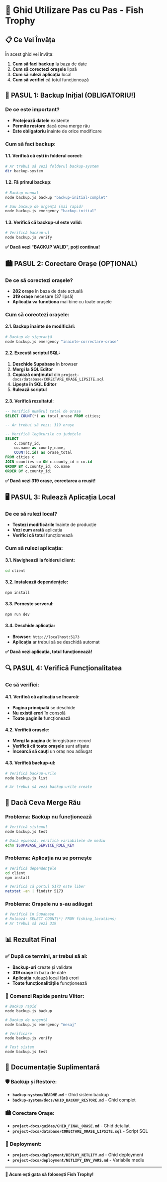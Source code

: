 # 🎯 Ghid Utilizare Pas cu Pas - Fish Trophy

## 📋 Ce Vei Învăța

În acest ghid vei învăța:
1. **Cum să faci backup** la baza de date
2. **Cum să corectezi orașele** lipsă
3. **Cum să rulezi aplicația** local
4. **Cum să verifici** că totul funcționează

## 🚀 PASUL 1: Backup Inițial (OBLIGATORIU!)

### De ce este important?
- **Protejează datele** existente
- **Permite restore** dacă ceva merge rău
- **Este obligatoriu** înainte de orice modificare

### Cum să faci backup:

#### 1.1. Verifică că ești în folderul corect:
```bash
# Ar trebui să vezi folderul backup-system
dir backup-system
```

#### 1.2. Fă primul backup:
```bash
# Backup manual
node backup.js backup "backup-initial-complet"

# Sau backup de urgență (mai rapid)
node backup.js emergency "backup-initial"
```

#### 1.3. Verifică că backup-ul este valid:
```bash
# Verifică backup-ul
node backup.js verify
```

**✅ Dacă vezi "BACKUP VALID", poți continua!**

## 🏙️ PASUL 2: Corectare Orașe (OPȚIONAL)

### De ce să corectezi orașele?
- **282 orașe** în baza de date actuală
- **319 orașe** necesare (37 lipsă)
- **Aplicația va funcționa** mai bine cu toate orașele

### Cum să corectezi orașele:

#### 2.1. Backup înainte de modificări:
```bash
# Backup de siguranță
node backup.js emergency "inainte-correctare-orase"
```

#### 2.2. Execută scriptul SQL:
1. **Deschide Supabase** în browser
2. **Mergi la SQL Editor**
3. **Copiază conținutul** din `project-docs/database/CORECTARE_ORASE_LIPSITE.sql`
4. **Lipește în SQL Editor**
5. **Rulează scriptul**

#### 2.3. Verifică rezultatul:
```sql
-- Verifică numărul total de orașe
SELECT COUNT(*) as total_orase FROM cities;

-- Ar trebui să vezi: 319 orașe

-- Verifică legăturile cu județele
SELECT 
    c.county_id,
    co.name as county_name,
    COUNT(c.id) as orase_total
FROM cities c
JOIN counties co ON c.county_id = co.id
GROUP BY c.county_id, co.name 
ORDER BY c.county_id;
```

**✅ Dacă vezi 319 orașe, corectarea a reușit!**

## 🖥️ PASUL 3: Rulează Aplicația Local

### De ce să rulezi local?
- **Testezi modificările** înainte de producție
- **Vezi cum arată** aplicația
- **Verifici că totul** funcționează

### Cum să rulezi aplicația:

#### 3.1. Navighează la folderul client:
```bash
cd client
```

#### 3.2. Instalează dependențele:
```bash
npm install
```

#### 3.3. Pornește serverul:
```bash
npm run dev
```

#### 3.4. Deschide aplicația:
- **Browser**: `http://localhost:5173`
- **Aplicația** ar trebui să se deschidă automat

**✅ Dacă vezi aplicația, totul funcționează!**

## 🔍 PASUL 4: Verifică Funcționalitatea

### Ce să verifici:

#### 4.1. Verifică că aplicația se încarcă:
- **Pagina principală** se deschide
- **Nu există erori** în consolă
- **Toate paginile** funcționează

#### 4.2. Verifică orașele:
- **Mergi la pagina** de înregistrare record
- **Verifică că toate orașele** sunt afișate
- **Încearcă să cauți** un oraș nou adăugat

#### 4.3. Verifică backup-ul:
```bash
# Verifică backup-urile
node backup.js list

# Ar trebui să vezi backup-urile create
```

## 🚨 Dacă Ceva Merge Rău

### Problema: Backup nu funcționează
```bash
# Verifică sistemul
node backup.js test

# Dacă eșuează, verifică variabilele de mediu
echo $SUPABASE_SERVICE_ROLE_KEY
```

### Problema: Aplicația nu se pornește
```bash
# Verifică dependențele
cd client
npm install

# Verifică că portul 5173 este liber
netstat -an | findstr 5173
```

### Problema: Orașele nu s-au adăugat
```bash
# Verifică în Supabase
# Rulează: SELECT COUNT(*) FROM fishing_locations;
# Ar trebui să vezi 319
```

## 📊 Rezultat Final

### ✅ **După ce termini, ar trebui să ai:**
- **Backup-uri** create și validate
- **319 orașe** în baza de date
- **Aplicația** rulează local fără erori
- **Toate funcționalitățile** funcționează

### 🎯 **Comenzi Rapide pentru Viitor:**
```bash
# Backup rapid
node backup.js backup

# Backup de urgență
node backup.js emergency "mesaj"

# Verificare
node backup.js verify

# Test sistem
node backup.js test
```

## 📖 Documentație Suplimentară

### 🛡️ **Backup și Restore:**
- **`backup-system/README.md`** - Ghid sistem backup
- **`backup-system/docs/GHID_BACKUP_RESTORE.md`** - Ghid complet

### 🏙️ **Corectare Orașe:**
- **`project-docs/guides/GHID_FINAL_ORASE.md`** - Ghid detaliat
- **`project-docs/database/CORECTARE_ORASE_LIPSITE.sql`** - Script SQL

### 🚀 **Deployment:**
- **`project-docs/deployment/DEPLOY_NETLIFY.md`** - Ghid deployment
- **`project-docs/deployment/NETLIFY_ENV_VARS.md`** - Variabile mediu

---

**🎣 Acum ești gata să folosești Fish Trophy!**
